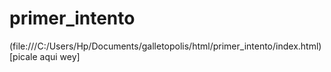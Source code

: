 # primer_intento

(file:///C:/Users/Hp/Documents/galletopolis/html/primer_intento/index.html)[picale aqui wey]
